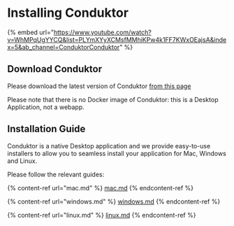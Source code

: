 # Installing Conduktor

{% embed url="https://www.youtube.com/watch?v=WhMPqUgYYCQ&list=PLYmXYyXCMsfMMhiKPw4k1FF7KWxOEajsA&index=5&ab_channel=ConduktorConduktor" %}

## Download Conduktor

Please download the latest version of Conduktor [from this page](https://www.conduktor.io/download)

Please note that there is no Docker image of Conduktor: this is a Desktop Application, not a webapp.

## Installation Guide

Conduktor is a native Desktop application and we provide easy-to-use installers to allow you to seamless install your application for Mac, Windows and Linux.

Please follow the relevant guides:

{% content-ref url="mac.md" %}
[mac.md](mac.md)
{% endcontent-ref %}

{% content-ref url="windows.md" %}
[windows.md](windows.md)
{% endcontent-ref %}

{% content-ref url="linux.md" %}
[linux.md](linux.md)
{% endcontent-ref %}
